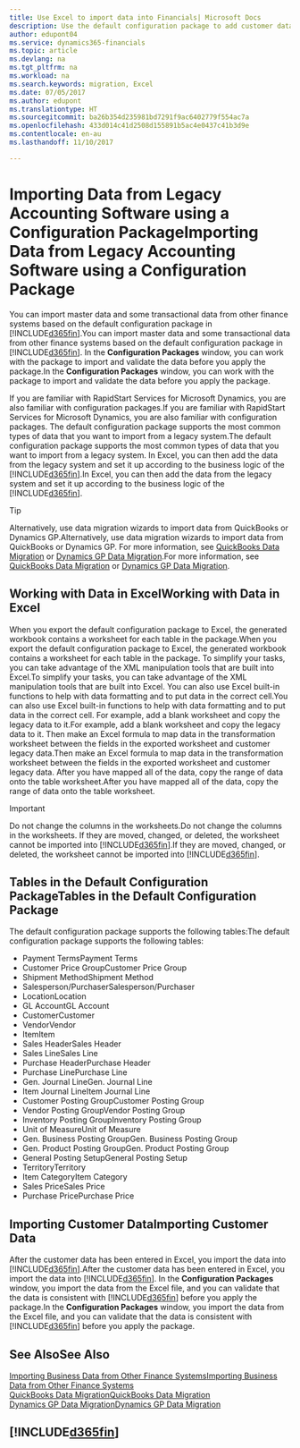 ```yaml
---
title: Use Excel to import data into Financials| Microsoft Docs
description: Use the default configuration package to add customer data in Excel and import the data back into Dynamics 365 Business edition .
author: edupont04
ms.service: dynamics365-financials
ms.topic: article
ms.devlang: na
ms.tgt_pltfrm: na
ms.workload: na
ms.search.keywords: migration, Excel
ms.date: 07/05/2017
ms.author: edupont
ms.translationtype: HT
ms.sourcegitcommit: ba26b354d235981bd7291f9ac6402779f554ac7a
ms.openlocfilehash: 433d014c41d2508d155891b5ac4e0437c41b3d9e
ms.contentlocale: en-au
ms.lasthandoff: 11/10/2017

---
```

# <a name="importing-data-from-legacy-accounting-software-using-a-configuration-package"></a><span data-ttu-id="532b1-103">Importing Data from Legacy Accounting Software using a Configuration Package</span><span class="sxs-lookup"><span data-stu-id="532b1-103">Importing Data from Legacy Accounting Software using a Configuration Package</span></span>
<span data-ttu-id="532b1-104">You can import master data and some transactional data from other finance systems based on the default configuration package in [!INCLUDE[d365fin](includes/d365fin_md.md)].</span><span class="sxs-lookup"><span data-stu-id="532b1-104">You can import master data and some transactional data from other finance systems based on the default configuration package in [!INCLUDE[d365fin](includes/d365fin_md.md)].</span></span> <span data-ttu-id="532b1-105">In the **Configuration Packages** window, you can work with the package to import and validate the data before you apply the package.</span><span class="sxs-lookup"><span data-stu-id="532b1-105">In the **Configuration Packages** window, you can work with the package to import and validate the data before you apply the package.</span></span>  

<span data-ttu-id="532b1-106">If you are familiar with RapidStart Services for Microsoft Dynamics, you are also familiar with configuration packages.</span><span class="sxs-lookup"><span data-stu-id="532b1-106">If you are familiar with RapidStart Services for Microsoft Dynamics, you are also familiar with configuration packages.</span></span> <span data-ttu-id="532b1-107">The default configuration package supports the most common types of data that you want to import from a legacy system.</span><span class="sxs-lookup"><span data-stu-id="532b1-107">The default configuration package supports the most common types of data that you want to import from a legacy system.</span></span> <span data-ttu-id="532b1-108">In Excel, you can then add the data from the legacy system and set it up according to the business logic of the [!INCLUDE[d365fin](includes/d365fin_md.md)].</span><span class="sxs-lookup"><span data-stu-id="532b1-108">In Excel, you can then add the data from the legacy system and set it up according to the business logic of the [!INCLUDE[d365fin](includes/d365fin_md.md)].</span></span>  

> [!TIP]  
>   <span data-ttu-id="532b1-109">Alternatively, use data migration wizards to import data from QuickBooks or Dynamics GP.</span><span class="sxs-lookup"><span data-stu-id="532b1-109">Alternatively, use data migration wizards to import data from QuickBooks or Dynamics GP.</span></span> <span data-ttu-id="532b1-110">For more information, see [QuickBooks Data Migration](ui-extensions-quickbooks-data-migration.md) or [Dynamics GP Data Migration](ui-extensions-dynamicsgp-data-migration.md).</span><span class="sxs-lookup"><span data-stu-id="532b1-110">For more information, see [QuickBooks Data Migration](ui-extensions-quickbooks-data-migration.md) or [Dynamics GP Data Migration](ui-extensions-dynamicsgp-data-migration.md).</span></span>  

## <a name="working-with-data-in-excel"></a><span data-ttu-id="532b1-111">Working with Data in Excel</span><span class="sxs-lookup"><span data-stu-id="532b1-111">Working with Data in Excel</span></span>
<span data-ttu-id="532b1-112">When you export the default configuration package to Excel, the generated workbook contains a worksheet for each table in the package.</span><span class="sxs-lookup"><span data-stu-id="532b1-112">When you export the default configuration package to Excel, the generated workbook contains a worksheet for each table in the package.</span></span> <span data-ttu-id="532b1-113">To simplify your tasks, you can take advantage of the XML manipulation tools that are built into Excel.</span><span class="sxs-lookup"><span data-stu-id="532b1-113">To simplify your tasks, you can take advantage of the XML manipulation tools that are built into Excel.</span></span> <span data-ttu-id="532b1-114">You can also use Excel built-in functions to help with data formatting and to put data in the correct cell.</span><span class="sxs-lookup"><span data-stu-id="532b1-114">You can also use Excel built-in functions to help with data formatting and to put data in the correct cell.</span></span> <span data-ttu-id="532b1-115">For example, add a blank worksheet and copy the legacy data to it.</span><span class="sxs-lookup"><span data-stu-id="532b1-115">For example, add a blank worksheet and copy the legacy data to it.</span></span> <span data-ttu-id="532b1-116">Then make an Excel formula to map data in the transformation worksheet between the fields in the exported worksheet and customer legacy data.</span><span class="sxs-lookup"><span data-stu-id="532b1-116">Then make an Excel formula to map data in the transformation worksheet between the fields in the exported worksheet and customer legacy data.</span></span> <span data-ttu-id="532b1-117">After you have mapped all of the data, copy the range of data onto the table worksheet.</span><span class="sxs-lookup"><span data-stu-id="532b1-117">After you have mapped all of the data, copy the range of data onto the table worksheet.</span></span>  

> [!IMPORTANT]  
>  <span data-ttu-id="532b1-118">Do not change the columns in the worksheets.</span><span class="sxs-lookup"><span data-stu-id="532b1-118">Do not change the columns in the worksheets.</span></span> <span data-ttu-id="532b1-119">If they are moved, changed, or deleted, the worksheet cannot be imported into [!INCLUDE[d365fin](includes/d365fin_md.md)].</span><span class="sxs-lookup"><span data-stu-id="532b1-119">If they are moved, changed, or deleted, the worksheet cannot be imported into [!INCLUDE[d365fin](includes/d365fin_md.md)].</span></span>

## <a name="tables-in-the-default-configuration-package"></a><span data-ttu-id="532b1-120">Tables in the Default Configuration Package</span><span class="sxs-lookup"><span data-stu-id="532b1-120">Tables in the Default Configuration Package</span></span>
<span data-ttu-id="532b1-121">The default configuration package supports the following tables:</span><span class="sxs-lookup"><span data-stu-id="532b1-121">The default configuration package supports the following tables:</span></span>

-   <span data-ttu-id="532b1-122">Payment Terms</span><span class="sxs-lookup"><span data-stu-id="532b1-122">Payment Terms</span></span>
-   <span data-ttu-id="532b1-123">Customer Price Group</span><span class="sxs-lookup"><span data-stu-id="532b1-123">Customer Price Group</span></span>
-   <span data-ttu-id="532b1-124">Shipment Method</span><span class="sxs-lookup"><span data-stu-id="532b1-124">Shipment Method</span></span>
-   <span data-ttu-id="532b1-125">Salesperson/Purchaser</span><span class="sxs-lookup"><span data-stu-id="532b1-125">Salesperson/Purchaser</span></span>
-   <span data-ttu-id="532b1-126">Location</span><span class="sxs-lookup"><span data-stu-id="532b1-126">Location</span></span>
-   <span data-ttu-id="532b1-127">GL Account</span><span class="sxs-lookup"><span data-stu-id="532b1-127">GL Account</span></span>
-   <span data-ttu-id="532b1-128">Customer</span><span class="sxs-lookup"><span data-stu-id="532b1-128">Customer</span></span>
-   <span data-ttu-id="532b1-129">Vendor</span><span class="sxs-lookup"><span data-stu-id="532b1-129">Vendor</span></span>
-   <span data-ttu-id="532b1-130">Item</span><span class="sxs-lookup"><span data-stu-id="532b1-130">Item</span></span>
-   <span data-ttu-id="532b1-131">Sales Header</span><span class="sxs-lookup"><span data-stu-id="532b1-131">Sales Header</span></span>
-   <span data-ttu-id="532b1-132">Sales Line</span><span class="sxs-lookup"><span data-stu-id="532b1-132">Sales Line</span></span>
-   <span data-ttu-id="532b1-133">Purchase Header</span><span class="sxs-lookup"><span data-stu-id="532b1-133">Purchase Header</span></span>
-   <span data-ttu-id="532b1-134">Purchase Line</span><span class="sxs-lookup"><span data-stu-id="532b1-134">Purchase Line</span></span>
-   <span data-ttu-id="532b1-135">Gen. Journal Line</span><span class="sxs-lookup"><span data-stu-id="532b1-135">Gen. Journal Line</span></span>
-   <span data-ttu-id="532b1-136">Item Journal Line</span><span class="sxs-lookup"><span data-stu-id="532b1-136">Item Journal Line</span></span>
-   <span data-ttu-id="532b1-137">Customer Posting Group</span><span class="sxs-lookup"><span data-stu-id="532b1-137">Customer Posting Group</span></span>
-   <span data-ttu-id="532b1-138">Vendor Posting Group</span><span class="sxs-lookup"><span data-stu-id="532b1-138">Vendor Posting Group</span></span>
-   <span data-ttu-id="532b1-139">Inventory Posting Group</span><span class="sxs-lookup"><span data-stu-id="532b1-139">Inventory Posting Group</span></span>
-   <span data-ttu-id="532b1-140">Unit of Measure</span><span class="sxs-lookup"><span data-stu-id="532b1-140">Unit of Measure</span></span>
-   <span data-ttu-id="532b1-141">Gen. Business Posting Group</span><span class="sxs-lookup"><span data-stu-id="532b1-141">Gen. Business Posting Group</span></span>
-   <span data-ttu-id="532b1-142">Gen. Product Posting Group</span><span class="sxs-lookup"><span data-stu-id="532b1-142">Gen. Product Posting Group</span></span>
-   <span data-ttu-id="532b1-143">General Posting Setup</span><span class="sxs-lookup"><span data-stu-id="532b1-143">General Posting Setup</span></span>
-   <span data-ttu-id="532b1-144">Territory</span><span class="sxs-lookup"><span data-stu-id="532b1-144">Territory</span></span>
-   <span data-ttu-id="532b1-145">Item Category</span><span class="sxs-lookup"><span data-stu-id="532b1-145">Item Category</span></span>
-   <span data-ttu-id="532b1-146">Sales Price</span><span class="sxs-lookup"><span data-stu-id="532b1-146">Sales Price</span></span>
-   <span data-ttu-id="532b1-147">Purchase Price</span><span class="sxs-lookup"><span data-stu-id="532b1-147">Purchase Price</span></span>

## <a name="importing-customer-data"></a><span data-ttu-id="532b1-148">Importing Customer Data</span><span class="sxs-lookup"><span data-stu-id="532b1-148">Importing Customer Data</span></span>
<span data-ttu-id="532b1-149">After the customer data has been entered in Excel, you import the data into [!INCLUDE[d365fin](includes/d365fin_md.md)].</span><span class="sxs-lookup"><span data-stu-id="532b1-149">After the customer data has been entered in Excel, you import the data into [!INCLUDE[d365fin](includes/d365fin_md.md)].</span></span> <span data-ttu-id="532b1-150">In the **Configuration Packages** window, you import the data from the Excel file, and you can validate that the data is consistent with [!INCLUDE[d365fin](includes/d365fin_md.md)] before you apply the package.</span><span class="sxs-lookup"><span data-stu-id="532b1-150">In the **Configuration Packages** window, you import the data from the Excel file, and you can validate that the data is consistent with [!INCLUDE[d365fin](includes/d365fin_md.md)] before you apply the package.</span></span>

## <a name="see-also"></a><span data-ttu-id="532b1-151">See Also</span><span class="sxs-lookup"><span data-stu-id="532b1-151">See Also</span></span>
[<span data-ttu-id="532b1-152">Importing Business Data from Other Finance Systems</span><span class="sxs-lookup"><span data-stu-id="532b1-152">Importing Business Data from Other Finance Systems</span></span>](upload-data.md)  
[<span data-ttu-id="532b1-153">QuickBooks Data Migration</span><span class="sxs-lookup"><span data-stu-id="532b1-153">QuickBooks Data Migration</span></span>](ui-extensions-quickbooks-data-migration.md)  
[<span data-ttu-id="532b1-154">Dynamics GP Data Migration</span><span class="sxs-lookup"><span data-stu-id="532b1-154">Dynamics GP Data Migration</span></span>](ui-extensions-dynamicsgp-data-migration.md)  

## [!INCLUDE[d365fin](includes/free_trial_md.md)]

